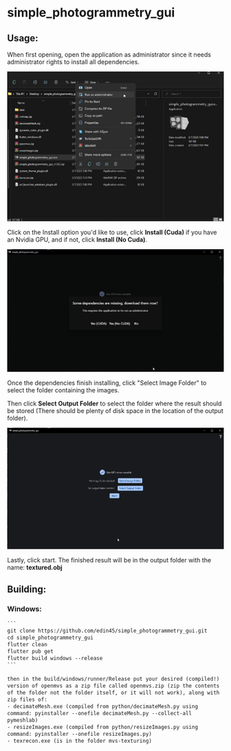 # simple_photogrammetry_gui

## Usage:

When first opening, open the application as administrator since it needs administrator rights to install all dependencies.

![alt text](https://raw.githubusercontent.com/edin45/simple_photogrammetry_gui/master/readme_imgs/run_as_adminstrator.jpg)

Click on the Install option you'd like to use, click **Install (Cuda)** if you have an Nvidia GPU, and if not, click **Install (No Cuda)**.

![alt text](https://raw.githubusercontent.com/edin45/simple_photogrammetry_gui/master/readme_imgs/install_dependencies.jpg)

Once the dependencies finish installing, click "Select Image Folder" to select the folder containing the images.

Then click **Select Output Folder** to select the folder where the result should be stored (There should be plenty of disk space in the location of the output folder).

![alt text](https://raw.githubusercontent.com/edin45/simple_photogrammetry_gui/master/readme_imgs/scanning_screen.jpg)

Lastly, click start. The finished result will be in the output folder with the name: **textured.obj**

## Building:

### Windows:
    ```
    git clone https://github.com/edin45/simple_photogrammetry_gui.git
    cd simple_photogrammetry_gui
    flutter clean
    flutter pub get
    flutter build windows --release
    ```

    then in the build/windows/runner/Release put your desired (compiled!) version of openmvs as a zip file called openmvs.zip (zip the contents of the folder not the folder itself, or it will not work), along with zip files of:
    - decimateMesh.exe (compiled from python/decimateMesh.py using command: pyinstaller --onefile decimateMesh.py --collect-all pymeshlab)
    - resizeImages.exe (compiled from python/resizeImages.py using command: pyinstaller --onefile resizeImages.py)
    - texrecon.exe (is in the folder mvs-texturing)
